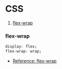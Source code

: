 # CSS

1. [flex-wrap](#flex-wrap)

### flex-wrap

```css
display: flex;
flex-wrap: wrap;
```

- [Reference: flex-wrap](https://developer.mozilla.org/ko/docs/Web/CSS/flex-wrap)
